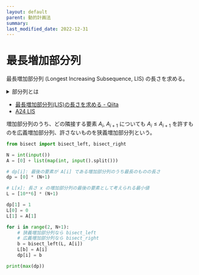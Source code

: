 ```yaml
---
layout: default
parent: 動的計画法
summary: 
last_modified_date: 2022-12-31
---
```


# 最長増加部分列

最長増加部分列 (Longest Increasing Subsequence, LIS) の長さを求める。

<details markdown="1">
<summary>部分列とは</summary>

数列 $A$ に対して、

- $A$ を構成する要素を $0$ 個以上取り除き
- 残った要素を元の順番で並べる

ことによって得られる数列を $A$ の部分列という。

</details>

- [最長増加部分列(LIS)の長さを求める - Qiita](https://qiita.com/python_walker/items/d1e2be789f6e7a0851e5)
- [A24 LIS](https://atcoder.jp/contests/tessoku-book/tasks/tessoku_book_x)

増加部分列のうち、どの隣接する要素 $A_i$, $A_{i+1}$ についても $A_i \leq A_{i+1}$ を許すものを広義増加部分列、許さないものを狭義増加部分列という。

```python
from bisect import bisect_left, bisect_right

N = int(input())
A = [0] + list(map(int, input().split()))

# dp[i]: 最後の要素が A[i] である増加部分列のうち最長のものの長さ
dp = [0] * (N+1)

# L[x]: 長さ x の増加部分列の最後の要素として考えられる最小値
L = [10**6] * (N+1)

dp[1] = 1
L[0] = 0
L[1] = A[1]

for i in range(2, N+1):
    # 狭義増加部分列なら bisect_left
    # 広義増加部分列なら bisect_right
    b = bisect_left(L, A[i])
    L[b] = A[i]
    dp[i] = b

print(max(dp))
```